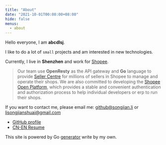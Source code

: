 ```yaml
---
title: "About"
date: "2021-10-01T00:00:00+08:00"
hide: false
menus:
  - about
---
```


Hello everyone, I am __abcdlsj__.

I like to do a lot of `small` projects and am interested in new technologies.

Currently, I live in __Shenzhen__ and work for [Shopee](https://shopee.com/).
> Our team use __OpenResty__ as the API gateway and __Go__ language to provide [Seller Centre](https://seller.shopee.co.id/) for millions of sellers in Shopee to manage and operate their shops.
> We are also committed to developing the [Shopee Open Platform](https://open.shopee.com), which provides a stable and convenient authentication and authorization process to help individual developers or erp to run their shops.

If you want to contact me, please email me: <github@songjian.li> or <lisongjianshuai@gmail.com>

- [GitHub profile](https://github.com/abcdlsj)
- [CN-EN Resume](https://github.com/abcdlsj/resume/blob/typst/resume-cn-en.pdf)

This site is powered by Go [generator](https://github.com/abcdlsj/abcdlsj.github.io) write by my own.